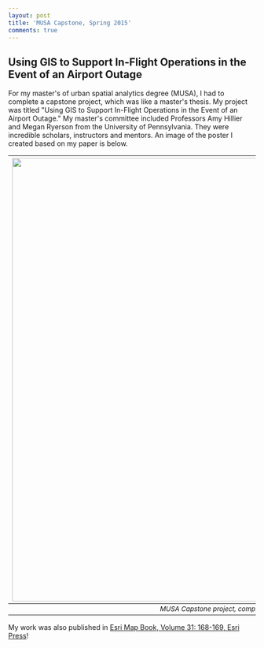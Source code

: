 ```yaml
---
layout: post
title: 'MUSA Capstone, Spring 2015'
comments: true
---
```


## Using GIS to Support In-Flight Operations in the Event of an Airport Outage

For my master's of urban spatial analytics degree (MUSA), I had to complete a capstone project, which was like a master's thesis. My project was titled "Using GIS to Support In-Flight Operations in the Event of an Airport Outage." My master's committee included Professors Amy Hillier and Megan Ryerson from the University of Pennsylvania. They were incredible scholars, instructors and mentors. An image of the poster I created based on my paper is below.

| <img src="/images/SusanBurtner_YearEnd_submission.jpg" width="900"> |
|:-:|
|<sub> *MUSA Capstone project, completed May 2015.* </sub>|

My work was also published in [Esri Map Book, Volume 31: 168-169, Esri Press](https://esripress.esri.com/display/index.cfm?fuseaction=display&websiteID=309&moduleID=0)!

<br/>
